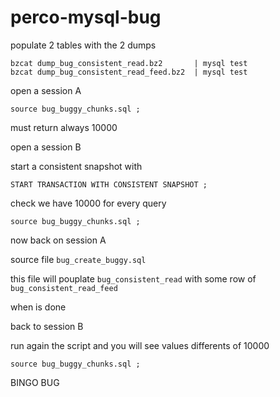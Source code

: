 # perco-mysql-bug

populate 2 tables with the 2 dumps

```
bzcat dump_bug_consistent_read.bz2       | mysql test
bzcat dump_bug_consistent_read_feed.bz2  | mysql test
```


open a session A

`source bug_buggy_chunks.sql ; `

must return always 10000


open a session B

start a consistent snapshot with

`START TRANSACTION WITH CONSISTENT SNAPSHOT ;`

check we have 10000 for every query

`source bug_buggy_chunks.sql ; `


now back on session A

source file `bug_create_buggy.sql`

this file will pouplate `bug_consistent_read` with some row of `bug_consistent_read_feed`

when is done

back to session B

run again the script and you will see values differents of 10000 

`source bug_buggy_chunks.sql ; `

BINGO BUG



